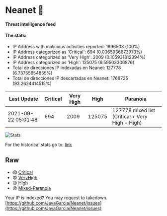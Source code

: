# Neanet :hocho:
#### Threat intelligence feed
#### The stats:

- IP Address with malicious activities reported: 1896503 (100%)
- IP Address categorized as 'Critical':  694 (0.0365936673973%)
- IP Address categorized as 'Very High':  2009 (0.105931812394%)
- IP Address categorized as 'High':  125075 (6.59503306876)
- Total de direcciones IP indexadas en Neanet:  127778 (6.73755854855%)
- Total de direcciones IP descartadas en Neanet:  1768725 (93.2624414515%)

| Last Update | Critical | Very High | High | Paranoia |
| --- | --- | --- | --- | --- |
| 2021-09-22 05:01:48 | 694 | 2009 | 125075 | 127778 mixed list (Critical + Very High + High)|

![Stats](https://docs.google.com/spreadsheets/d/e/2PACX-1vSnaNMIXVabIpDJjufMlzH7poXnshF3mgd8Is1g9ytUEzVsP5my4Trn8f-xkoLLQ38xpL3HtmUexLo6/pubchart?oid=501124687&format=image)

For the historical stats go to: [link](/stats.csv)
## Raw
- :scream: [Critical](https://raw.githubusercontent.com/JavaGarcia/Neanet/master/blacklists/neanet_critical.txt)
- :fearful: [VeryHigh](https://raw.githubusercontent.com/JavaGarcia/Neanet/master/blacklists/neanet_veryHigh.txtt)
- :frowning: [High](https://raw.githubusercontent.com/JavaGarcia/Neanet/master/blacklists/neanet_high.txt)
- :dizzy_face: [Mixed-Paranoia](https://raw.githubusercontent.com/JavaGarcia/Neanet/master/blacklists/neanet_all.txt)


Your IP is indexed? You may request to takedown. [https://github.com/JavaGarcia/Neanet/issues](https://github.com/JavaGarcia/Neanet/issues)











































































































































































































































































































































































































































































































































































































































































































































































































































































































































































































































































































































































































































































































































































































































































































































































































































































































































































































































































































































































































































































































































































































































































































































































































































































































































































































































































































































































































































































































































































































































































































































































































































































































































































































































































































































































































































































































































































































































































































































































































































































































































































































































































































































































































































































































































































































































































































































































































































































































































































































































































































































































































































































































































































































































































































































































































































































































































































































































































































































































































































































































































































































































































































































































































































































































































































































































































































































































































































































































































































































































































































































































































































































































































































































































































































































































































































































































































































































































































































































































































































































































































































































































































































































































































































































































































































































































































































































































































































































































































































































































































































































